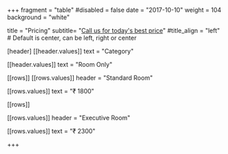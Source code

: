 +++
fragment = "table"
#disabled = false
date = "2017-10-10"
weight = 104
background = "white"

title = "Pricing"
subtitle= "[Call us for today's best price](tel:9869779944)"
#title_align = "left" # Default is center, can be left, right or center


  
[header]
  [[header.values]]
    text = "Category"

  [[header.values]]
    text = "Room Only"




[[rows]]
  [[rows.values]]
    header = "Standard Room"

  [[rows.values]]
    text = "₹ 1800"



[[rows]]

[[rows.values]]
    header = "Executive Room"

  [[rows.values]]
    text = "₹ 2300"

 
    



+++